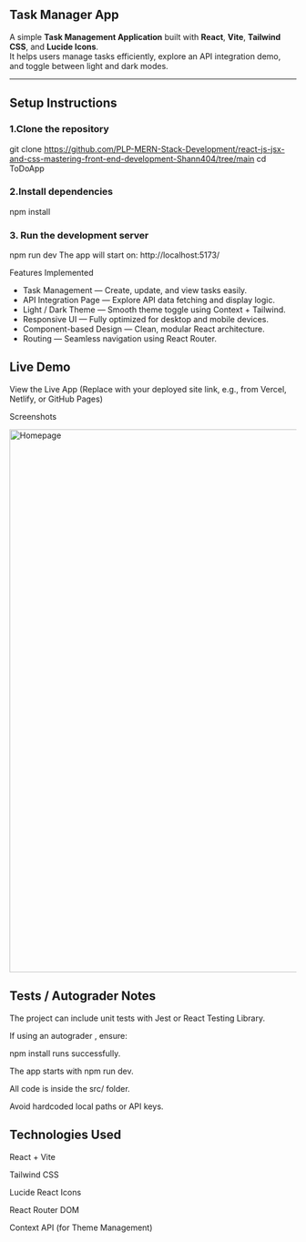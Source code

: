 ## Task Manager App

A simple **Task Management Application** built with **React**, **Vite**, **Tailwind CSS**, and **Lucide Icons**.  
It helps users manage tasks efficiently, explore an API integration demo, and toggle between light and dark modes.

---

##  Setup Instructions

### 1.Clone the repository

git clone https://github.com/PLP-MERN-Stack-Development/react-js-jsx-and-css-mastering-front-end-development-Shann404/tree/main
cd ToDoApp
### 2.Install dependencies

npm install
### 3. Run the development server

npm run dev
The app will start on: http://localhost:5173/

Features Implemented
- Task Management — Create, update, and view tasks easily.
- API Integration Page — Explore API data fetching and display logic.
- Light / Dark Theme — Smooth theme toggle using Context + Tailwind.
- Responsive UI — Fully optimized for desktop and mobile devices.
- Component-based Design — Clean, modular React architecture.
- Routing — Seamless navigation using React Router.

## Live Demo
View the Live App
(Replace with your deployed site link, e.g., from Vercel, Netlify, or GitHub Pages)

 Screenshots

<img width="1707" height="954" alt="Homepage" src="https://github.com/user-attachments/assets/e5602054-f739-42bc-a2d3-91be39ebb92e" />

## Tests / Autograder Notes
The project can include unit tests with Jest or React Testing Library.

If using an autograder , ensure:

npm install runs successfully.

The app starts with npm run dev.

All code is inside the src/ folder.

Avoid hardcoded local paths or API keys.

## Technologies Used
React + Vite

Tailwind CSS

Lucide React Icons

React Router DOM

Context API (for Theme Management)

